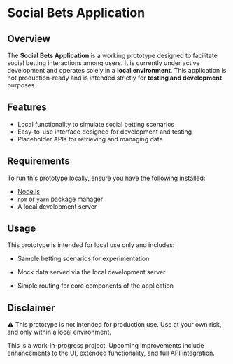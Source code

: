 # Social Bets Application

## Overview

The **Social Bets Application** is a working prototype designed to facilitate social betting interactions among users. It is currently under active development and operates solely in a **local environment**. This application is not production-ready and is intended strictly for **testing and development** purposes.

## Features

- Local functionality to simulate social betting scenarios  
- Easy-to-use interface designed for development and testing  
- Placeholder APIs for retrieving and managing data  

## Requirements

To run this prototype locally, ensure you have the following installed:

- [Node.js](https://nodejs.org/)
- `npm` or `yarn` package manager  
- A local development server  

## Usage
This prototype is intended for local use only and includes:

- Sample betting scenarios for experimentation

- Mock data served via the local development server

- Simple routing for core components of the application

## Disclaimer
⚠️ This prototype is not intended for production use. Use at your own risk, and only within a local environment.

This is a work-in-progress project. Upcoming improvements include enhancements to the UI, extended functionality, and full API integration.
